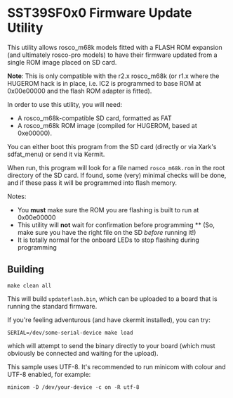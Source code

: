 # SST39SF0x0 Firmware Update Utility

This utility allows rosco_m68k models fitted with a FLASH ROM 
expansion (and ultimately rosco-pro models) to have their firmware 
updated from a single ROM image placed on SD card.

**Note**: This is only compatible with the r2.x rosco_m68k (or r1.x 
where the HUGEROM hack is in place, i.e. IC2 is programmed to base ROM
at 0x00e00000 and the flash ROM adapter is fitted).

In order to use this utility, you will need:

* A rosco_m68k-compatible SD card, formatted as FAT
* A rosco_m68k ROM image (compiled for HUGEROM, based at 0xe00000).

You can either boot this program from the SD card (directly or
via Xark's sdfat_menu) or send it via Kermit. 

When run, this program will look for a file named `rosco_m68k.rom`
in the root directory of the SD card. If found, some (very) minimal
checks will be done, and if these pass it will be programmed into
flash memory.

Notes:

* You **must** make sure the ROM you are flashing is built to run at 0x00e00000
* This utility will **not** wait for confirmation before programming
** (So, make sure you have the right file on the SD *before* running it!)
* It is totally normal for the onboard LEDs to stop flashing during programming

## Building

```
make clean all
```

This will build `updateflash.bin`, which can be uploaded to a board that
is running the standard firmware.

If you're feeling adventurous (and have ckermit installed), you
can try:

```
SERIAL=/dev/some-serial-device make load
```

which will attempt to send the binary directly to your board (which
must obviously be connected and waiting for the upload).

This sample uses UTF-8. It's recommended to run minicom with colour
and UTF-8 enabled, for example:

```
minicom -D /dev/your-device -c on -R utf-8
```

